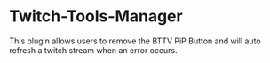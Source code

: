 # Twitch-Tools-Manager
This plugin allows users to remove the BTTV PiP Button and will auto refresh a twitch stream when an error occurs.

